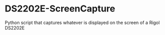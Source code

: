 # DS2202E-ScreenCapture
Python script that captures whatever is displayed on the screen of a Rigol DS2202E
